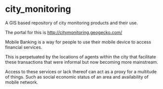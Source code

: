# city_monitoring
A GIS based repository of city monitoring products and their use.

The portal for this is http://citymonitoring.geogecko.com/

Mobile Banking is a way for people to use their mobile device to access financial services.

This is perpetuated by the locations of agents within the city that facilitate these transactions that were informal but now becoming more mainstream.

Access to these services or lack thereof can act as a proxy for a multitude of things. Such as social economic status of an area and availability of mobile network.